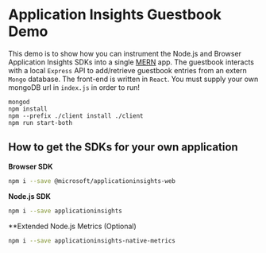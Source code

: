# Application Insights Guestbook Demo

This demo is to show how you can instrument the Node.js and Browser Application Insights SDKs into a single [MERN](https://en.wikipedia.org/wiki/Solution_stack#cite_ref-WilsonMERN18_18-0) app. The guestbook  interacts with a local `Express` API to add/retrieve guestbook entries from an extern `Mongo` database. The front-end is written in `React`. You must supply your own mongoDB url in `index.js` in order to run!

```
mongod
npm install
npm --prefix ./client install ./client
npm run start-both
```

## How to get the SDKs for your own application

**Browser SDK**
```zsh
npm i --save @microsoft/applicationinsights-web
```

**Node.js SDK**
```zsh
npm i --save applicationinsights
```

**Extended Node.js Metrics (Optional)
```zsh
npm i --save applicationinsights-native-metrics
```
